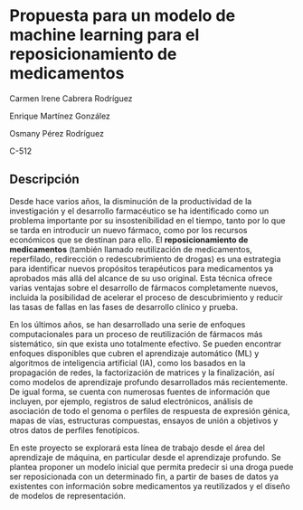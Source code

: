 # Propuesta para un modelo de machine learning para el reposicionamiento de medicamentos

Carmen Irene Cabrera Rodríguez

Enrique Martínez González

Osmany Pérez Rodríguez

C-512

## Descripción

Desde hace varios años, la disminución de la productividad de la investigación y el desarrollo farmacéutico se ha identificado como un problema importante por su insostenibilidad en el tiempo, tanto por lo que se tarda en introducir un nuevo fármaco, como por los recursos económicos que se destinan para ello. El **reposicionamiento de medicamentos** (también llamado reutilización de medicamentos, reperfilado, redirección o redescubrimiento de drogas) es una estrategia para identificar nuevos propósitos terapéuticos para medicamentos ya aprobados más allá del alcance de su uso original. Esta técnica ofrece varias ventajas sobre el desarrollo de fármacos completamente nuevos, incluida la posibilidad de acelerar el proceso de descubrimiento y reducir las tasas de fallas en las fases de desarrollo clínico y prueba.

En los últimos años, se han desarrollado una serie de enfoques computacionales para un proceso de reutilización de fármacos más sistemático, sin que exista uno totalmente efectivo. Se pueden encontrar enfoques disponibles que cubren el aprendizaje automático (ML) y algoritmos de inteligencia artificial (IA), como los basados ​​en la propagación de redes, la factorización de matrices y la finalización, así como modelos de aprendizaje profundo desarrollados más recientemente. De igual forma, se cuenta con numerosas fuentes de información que incluyen, por ejemplo, registros de salud electrónicos, análisis de asociación de todo el genoma o perfiles de respuesta de expresión génica, mapas de vías, estructuras compuestas, ensayos de unión a objetivos y otros datos de perfiles fenotípicos.

En este proyecto se explorará esta línea de trabajo desde el área del aprendizaje de máquina, en particular desde el aprendizaje profundo. Se plantea proponer un modelo inicial que permita predecir si una droga puede ser reposicionada con un determinado fin, a partir de bases de datos ya existentes con información sobre medicamentos ya reutilizados y el diseño de modelos de representación.
